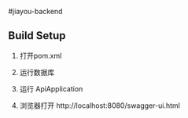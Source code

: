 #jiayou-backend

## Build Setup

1. 打开pom.xml

2. 运行数据库

3. 运行 ApiApplication

4. 浏览器打开 http://localhost:8080/swagger-ui.html
